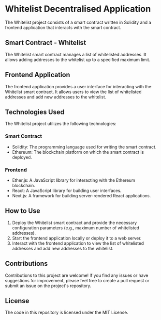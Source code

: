 # Whitelist Decentralised Application

The Whitelist project consists of a smart contract written in Solidity and a frontend application that interacts with the smart contract.

## Smart Contract - Whitelist

The Whitelist smart contract manages a list of whitelisted addresses. It allows adding addresses to the whitelist up to a specified maximum limit.

## Frontend Application

The frontend application provides a user interface for interacting with the Whitelist smart contract. It allows users to view the list of whitelisted addresses and add new addresses to the whitelist.

## Technologies Used

The Whitelist project utilizes the following technologies:

### Smart Contract

- Solidity: The programming language used for writing the smart contract.
- Ethereum: The blockchain platform on which the smart contract is deployed.

### Frontend

- Ether.js: A JavaScript library for interacting with the Ethereum blockchain.
- React: A JavaScript library for building user interfaces.
- Next.js: A framework for building server-rendered React applications.

## How to Use

1. Deploy the Whitelist smart contract and provide the necessary configuration parameters (e.g., maximum number of whitelisted addresses).
2. Start the frontend application locally or deploy it to a web server.
3. Interact with the frontend application to view the list of whitelisted addresses and add new addresses to the whitelist.

## Contributions

Contributions to this project are welcome! If you find any issues or have suggestions for improvement, please feel free to create a pull request or submit an issue on the project's repository.

## License

The code in this repository is licensed under the MIT License.
